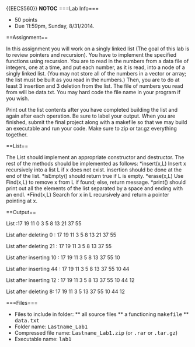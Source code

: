 {{EECS560}}
__NOTOC__
===Lab Info===
* 50 points
* Due 11:59pm, Sunday, 8/31/2014.

==Assignment==

In this assignment you will work on a singly linked list (The goal of this lab is to review pointers and recursion). You have to implement the specified functions using recursion. You are to read in the numbers from a data file of integers, one at a time, and put each number, as it is read, into a node of a singly linked list. (You may not store all of the numbers in a vector or array; the list must be built as you read in the numbers.) Then, you are to do at least 3 insertion and 3 deletion from the list. The file of numbers you read from will be data.txt. You may hard code the file name in your program if you wish.

Print out the list contents after you have completed building the list and again after each operation. Be sure to label your output. When you are finished, submit the final project along with a makefile so that we may build an executable and run your code. Make sure to zip or tar.gz everything together.

==List==

The List should implement an appropriate constructor and destructor. The rest of the methods should be implemented as follows:
*insert(x,L)  Insert x recursively into a list L if x does not exist. insertion should be done at the end of the list.
*isEmpty() should return true if L is empty.
*erase(x,L) Use Find(x,L) to remove x from L if found; else, return message.
*print() should print out all the elements of the list separated by a space and ending with an endl.
*Find(x,L) Search for x in L recursively and return a pointer pointing at x.

==Output==

List :17 19 11 0 3 5 8 13 21 37 55

List after deleting 0 : 17 19 11 3 5 8 13 21 37 55

List after deleting 21 : 17 19 11 3 5 8 13 37 55

List after inserting 10 : 17 19 11 3 5 8 13 37 55 10 

List after inserting 44 : 17 19 11 3 5 8 13 37 55 10 44

List after inserting 12 : 17 19 11 3 5 8 13 37 55 10 44 12

List after deleting 8: 17 19 11 3 5 13 37 55 10 44 12


===Files===

* Files to include in folder:
** all source files
** a functioning <tt>makefile</tt>
** <tt>data.txt</tt>
* Folder name: <tt>Lastname_Lab1</tt>
* Compressed file name: <tt>Lastname_Lab1.zip</tt> (or <tt>.rar</tt> or <tt>.tar.gz</tt>)
* Executable name: <tt>lab1</tt>
